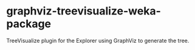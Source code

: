 graphviz-treevisualize-weka-package
===================================

TreeVisualize plugin for the Explorer using GraphViz to generate the tree.
